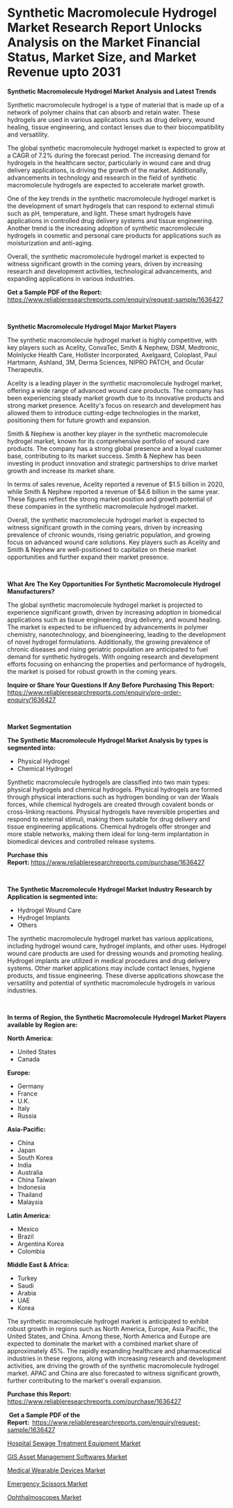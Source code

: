 <p><h1>Synthetic Macromolecule Hydrogel Market Research Report Unlocks Analysis on the Market Financial Status, Market Size, and Market Revenue upto 2031</h1></p><p><strong>Synthetic Macromolecule Hydrogel Market Analysis and Latest Trends</strong></p>
<p><p>Synthetic macromolecule hydrogel is a type of material that is made up of a network of polymer chains that can absorb and retain water. These hydrogels are used in various applications such as drug delivery, wound healing, tissue engineering, and contact lenses due to their biocompatibility and versatility.</p><p>The global synthetic macromolecule hydrogel market is expected to grow at a CAGR of 7.2% during the forecast period. The increasing demand for hydrogels in the healthcare sector, particularly in wound care and drug delivery applications, is driving the growth of the market. Additionally, advancements in technology and research in the field of synthetic macromolecule hydrogels are expected to accelerate market growth.</p><p>One of the key trends in the synthetic macromolecule hydrogel market is the development of smart hydrogels that can respond to external stimuli such as pH, temperature, and light. These smart hydrogels have applications in controlled drug delivery systems and tissue engineering. Another trend is the increasing adoption of synthetic macromolecule hydrogels in cosmetic and personal care products for applications such as moisturization and anti-aging.</p><p>Overall, the synthetic macromolecule hydrogel market is expected to witness significant growth in the coming years, driven by increasing research and development activities, technological advancements, and expanding applications in various industries.</p></p>
<p><strong>Get a Sample PDF of the Report:&nbsp;</strong> <a href="https://www.reliableresearchreports.com/enquiry/request-sample/1636427">https://www.reliableresearchreports.com/enquiry/request-sample/1636427</a></p>
<p>&nbsp;</p>
<p><strong>Synthetic Macromolecule Hydrogel Major Market Players</strong></p>
<p><p>The synthetic macromolecule hydrogel market is highly competitive, with key players such as Acelity, ConvaTec, Smith & Nephew, DSM, Medtronic, Molnlycke Health Care, Hollister Incorporated, Axelgaard, Coloplast, Paul Hartmann, Ashland, 3M, Derma Sciences, NIPRO PATCH, and Ocular Therapeutix.</p><p>Acelity is a leading player in the synthetic macromolecule hydrogel market, offering a wide range of advanced wound care products. The company has been experiencing steady market growth due to its innovative products and strong market presence. Acelity's focus on research and development has allowed them to introduce cutting-edge technologies in the market, positioning them for future growth and expansion.</p><p>Smith & Nephew is another key player in the synthetic macromolecule hydrogel market, known for its comprehensive portfolio of wound care products. The company has a strong global presence and a loyal customer base, contributing to its market success. Smith & Nephew has been investing in product innovation and strategic partnerships to drive market growth and increase its market share.</p><p>In terms of sales revenue, Acelity reported a revenue of $1.5 billion in 2020, while Smith & Nephew reported a revenue of $4.6 billion in the same year. These figures reflect the strong market position and growth potential of these companies in the synthetic macromolecule hydrogel market.</p><p>Overall, the synthetic macromolecule hydrogel market is expected to witness significant growth in the coming years, driven by increasing prevalence of chronic wounds, rising geriatric population, and growing focus on advanced wound care solutions. Key players such as Acelity and Smith & Nephew are well-positioned to capitalize on these market opportunities and further expand their market presence.</p></p>
<p>&nbsp;</p>
<p><strong>What Are The Key Opportunities For Synthetic Macromolecule Hydrogel Manufacturers?</strong></p>
<p><p>The global synthetic macromolecule hydrogel market is projected to experience significant growth, driven by increasing adoption in biomedical applications such as tissue engineering, drug delivery, and wound healing. The market is expected to be influenced by advancements in polymer chemistry, nanotechnology, and bioengineering, leading to the development of novel hydrogel formulations. Additionally, the growing prevalence of chronic diseases and rising geriatric population are anticipated to fuel demand for synthetic hydrogels. With ongoing research and development efforts focusing on enhancing the properties and performance of hydrogels, the market is poised for robust growth in the coming years.</p></p>
<p><strong>Inquire or Share Your Questions If Any Before Purchasing This Report:</strong> <a href="https://www.reliableresearchreports.com/enquiry/pre-order-enquiry/1636427">https://www.reliableresearchreports.com/enquiry/pre-order-enquiry/1636427</a></p>
<p>&nbsp;</p>
<p><strong>Market Segmentation</strong></p>
<p><strong>The Synthetic Macromolecule Hydrogel Market Analysis by types is segmented into:</strong></p>
<p><ul><li>Physical Hydrogel</li><li>Chemical Hydrogel</li></ul></p>
<p><p>Synthetic macromolecule hydrogels are classified into two main types: physical hydrogels and chemical hydrogels. Physical hydrogels are formed through physical interactions such as hydrogen bonding or van der Waals forces, while chemical hydrogels are created through covalent bonds or cross-linking reactions. Physical hydrogels have reversible properties and respond to external stimuli, making them suitable for drug delivery and tissue engineering applications. Chemical hydrogels offer stronger and more stable networks, making them ideal for long-term implantation in biomedical devices and controlled release systems.</p></p>
<p><strong>Purchase this Report:&nbsp;</strong><a href="https://www.reliableresearchreports.com/purchase/1636427">https://www.reliableresearchreports.com/purchase/1636427</a></p>
<p>&nbsp;</p>
<p><strong>The Synthetic Macromolecule Hydrogel Market Industry Research by Application is segmented into:</strong></p>
<p><ul><li>Hydrogel Wound Care</li><li>Hydrogel Implants</li><li>Others</li></ul></p>
<p><p>The synthetic macromolecule hydrogel market has various applications, including hydrogel wound care, hydrogel implants, and other uses. Hydrogel wound care products are used for dressing wounds and promoting healing. Hydrogel implants are utilized in medical procedures and drug delivery systems. Other market applications may include contact lenses, hygiene products, and tissue engineering. These diverse applications showcase the versatility and potential of synthetic macromolecule hydrogels in various industries.</p></p>
<p>&nbsp;</p>
<p><strong>In terms of Region, the Synthetic Macromolecule Hydrogel Market Players available by Region are:</strong></p>
<p>
    <p> <strong> North America: </strong>
        <ul>
            <li>United States</li>
            <li>Canada</li>
        </ul>
        </p> 
    <p> <strong> Europe: </strong>
        <ul>
            <li>Germany</li>
            <li>France</li>
            <li>U.K.</li>
            <li>Italy</li>
            <li>Russia</li>
        </ul>
        </p> 
    <p> <strong> Asia-Pacific: </strong>
        <ul>
            <li>China</li>
            <li>Japan</li>
            <li>South Korea</li>
            <li>India</li>
            <li>Australia</li>
            <li>China Taiwan</li>
            <li>Indonesia</li>
            <li>Thailand</li>
            <li>Malaysia</li>
        </ul>
        </p> 
    <p> <strong> Latin America: </strong>
        <ul>
            <li>Mexico</li>
            <li>Brazil</li>
            <li>Argentina Korea</li>
            <li>Colombia</li>
        </ul>
        </p> 
    <p> <strong> Middle East & Africa: </strong>
        <ul>
            <li>Turkey</li>
            <li>Saudi</li>
            <li>Arabia</li>
            <li>UAE</li>
            <li>Korea</li>
        </ul>
    </p>
    </p>
<p><p>The synthetic macromolecule hydrogel market is anticipated to exhibit robust growth in regions such as North America, Europe, Asia Pacific, the United States, and China. Among these, North America and Europe are expected to dominate the market with a combined market share of approximately 45%. The rapidly expanding healthcare and pharmaceutical industries in these regions, along with increasing research and development activities, are driving the growth of the synthetic macromolecule hydrogel market. APAC and China are also forecasted to witness significant growth, further contributing to the market's overall expansion.</p></p>
<p><strong>Purchase this Report: </strong><a href="https://www.reliableresearchreports.com/purchase/1636427">https://www.reliableresearchreports.com/purchase/1636427</a></p>
<p>&nbsp;<strong>Get a Sample PDF of the Report:&nbsp;&nbsp;</strong><a href="https://www.reliableresearchreports.com/enquiry/request-sample/1636427">https://www.reliableresearchreports.com/enquiry/request-sample/1636427</a></p>
<p><strong></strong></p>
<p><p><a href="https://github.com/Krish2023na/Market-Research-Report-List-3/blob/main/hospital-sewage-treatment-equipment-market.md">Hospital Sewage Treatment Equipment Market</a></p><p><a href="https://github.com/bmorecock/Market-Research-Report-List-1/blob/main/gis-asset-management-softwares-market.md">GIS Asset Management Softwares Market</a></p><p><a href="https://medium.com/@jettreichel44/medical-wearable-devices-market-insight-market-trends-growth-forecasted-from-2024-to-2031-0e31087df8ee">Medical Wearable Devices Market</a></p><p><a href="https://medium.com/@jettreichel44/emergency-scissors-market-insight-market-trends-growth-forecasted-from-2024-to-2031-2b6589e3f131">Emergency Scissors Market</a></p><p><a href="https://medium.com/@jettreichel44/ophthalmoscopes-market-research-report-its-history-and-forecast-2024-to-2031-150989dbafc2">Ophthalmoscopes Market</a></p></p>